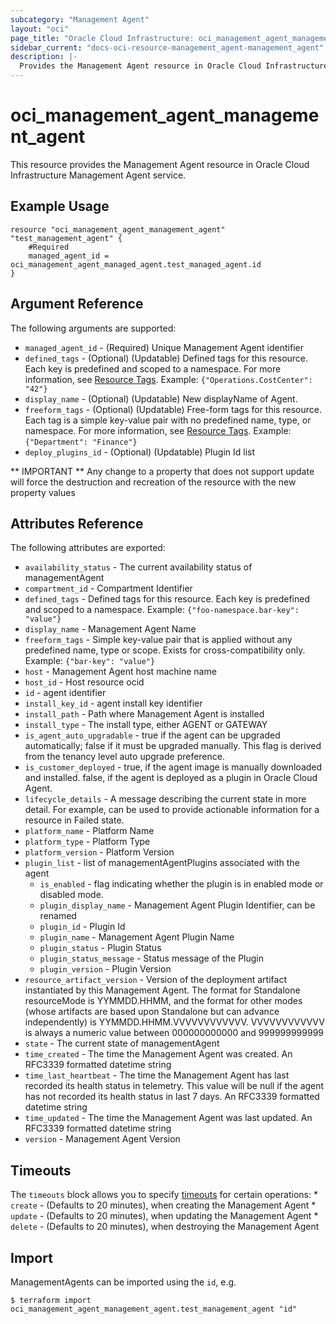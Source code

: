```yaml
---
subcategory: "Management Agent"
layout: "oci"
page_title: "Oracle Cloud Infrastructure: oci_management_agent_management_agent"
sidebar_current: "docs-oci-resource-management_agent-management_agent"
description: |-
  Provides the Management Agent resource in Oracle Cloud Infrastructure Management Agent service
---
```


# oci_management_agent_management_agent
This resource provides the Management Agent resource in Oracle Cloud Infrastructure Management Agent service.



## Example Usage

```hcl
resource "oci_management_agent_management_agent" "test_management_agent" {
	#Required
	managed_agent_id = oci_management_agent_managed_agent.test_managed_agent.id
}
```

## Argument Reference

The following arguments are supported:

* `managed_agent_id` - (Required) Unique Management Agent identifier
* `defined_tags` - (Optional) (Updatable) Defined tags for this resource. Each key is predefined and scoped to a namespace. For more information, see [Resource Tags](https://docs.cloud.oracle.com/iaas/Content/General/Concepts/resourcetags.htm). Example: `{"Operations.CostCenter": "42"}` 
* `display_name` - (Optional) (Updatable) New displayName of Agent.
* `freeform_tags` - (Optional) (Updatable) Free-form tags for this resource. Each tag is a simple key-value pair with no predefined name, type, or namespace. For more information, see [Resource Tags](https://docs.cloud.oracle.com/iaas/Content/General/Concepts/resourcetags.htm). Example: `{"Department": "Finance"}` 
* `deploy_plugins_id` - (Optional) (Updatable) Plugin Id list

** IMPORTANT **
Any change to a property that does not support update will force the destruction and recreation of the resource with the new property values

## Attributes Reference

The following attributes are exported:

* `availability_status` - The current availability status of managementAgent
* `compartment_id` - Compartment Identifier
* `defined_tags` - Defined tags for this resource. Each key is predefined and scoped to a namespace. Example: `{"foo-namespace.bar-key": "value"}` 
* `display_name` - Management Agent Name
* `freeform_tags` - Simple key-value pair that is applied without any predefined name, type or scope. Exists for cross-compatibility only. Example: `{"bar-key": "value"}` 
* `host` - Management Agent host machine name
* `host_id` - Host resource ocid
* `id` - agent identifier
* `install_key_id` - agent install key identifier
* `install_path` - Path where Management Agent is installed
* `install_type` - The install type, either AGENT or GATEWAY
* `is_agent_auto_upgradable` - true if the agent can be upgraded automatically; false if it must be upgraded manually. This flag is derived from the tenancy level auto upgrade preference.
* `is_customer_deployed` - true, if the agent image is manually downloaded and installed. false, if the agent is deployed as a plugin in Oracle Cloud Agent.
* `lifecycle_details` - A message describing the current state in more detail. For example, can be used to provide actionable information for a resource in Failed state.
* `platform_name` - Platform Name
* `platform_type` - Platform Type
* `platform_version` - Platform Version
* `plugin_list` - list of managementAgentPlugins associated with the agent
	* `is_enabled` - flag indicating whether the plugin is in enabled mode or disabled mode.
	* `plugin_display_name` - Management Agent Plugin Identifier, can be renamed
	* `plugin_id` - Plugin Id
	* `plugin_name` - Management Agent Plugin Name
	* `plugin_status` - Plugin Status
	* `plugin_status_message` - Status message of the Plugin
	* `plugin_version` - Plugin Version
* `resource_artifact_version` - Version of the deployment artifact instantiated by this Management Agent. The format for Standalone resourceMode is YYMMDD.HHMM, and the format for other modes (whose artifacts are based upon Standalone but can advance independently) is YYMMDD.HHMM.VVVVVVVVVVVV. VVVVVVVVVVVV is always a numeric value between 000000000000 and 999999999999 
* `state` - The current state of managementAgent
* `time_created` - The time the Management Agent was created. An RFC3339 formatted datetime string
* `time_last_heartbeat` - The time the Management Agent has last recorded its health status in telemetry. This value will be null if the agent has not recorded its health status in last 7 days. An RFC3339 formatted datetime string
* `time_updated` - The time the Management Agent was last updated. An RFC3339 formatted datetime string
* `version` - Management Agent Version

## Timeouts

The `timeouts` block allows you to specify [timeouts](https://registry.terraform.io/providers/hashicorp/oci/latest/docs/guides/changing_timeouts) for certain operations:
	* `create` - (Defaults to 20 minutes), when creating the Management Agent
	* `update` - (Defaults to 20 minutes), when updating the Management Agent
	* `delete` - (Defaults to 20 minutes), when destroying the Management Agent


## Import

ManagementAgents can be imported using the `id`, e.g.

```
$ terraform import oci_management_agent_management_agent.test_management_agent "id"
```

